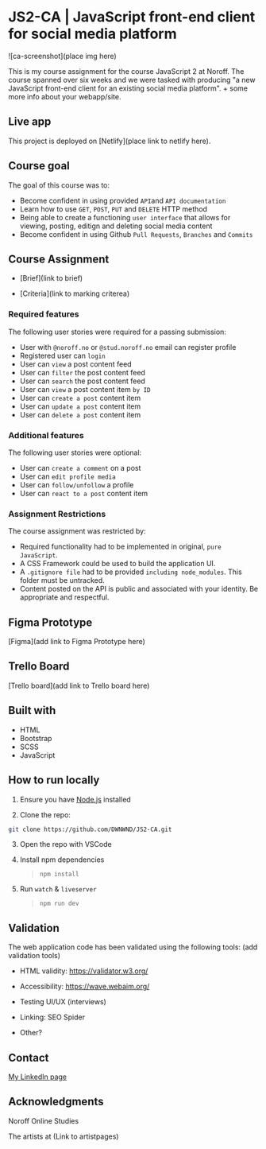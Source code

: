 # JS2-CA | JavaScript front-end client for social media platform

![ca-screenshot](place img here)

This is my course assignment for the course JavaScript 2 at Noroff. The course spanned over six weeks and we were tasked with producing "a new JavaScript front-end client for an existing social media platform". + some more info about your webapp/site.

## Live app

This project is deployed on [Netlify](place link to netlify here).

## Course goal

The goal of this course was to:

- Become confident in using provided `API`and `API documentation`
- Learn how to use `GET`, `POST`, `PUT` and `DELETE` HTTP method
- Being able to create a functioning `user interface` that allows for viewing, posting, editign and deleting social media content
- Become confident in using Github `Pull Requests`, `Branches` and `Commits`

## Course Assignment

- [Brief](link to brief)

- [Criteria](link to marking criterea)

### Required features

The following user stories were required for a passing submission:

- User with `@noroff.no` or `@stud.noroff.no` email can register profile
- Registered user can `login`
- User can `view` a post content feed
- User can `filter` the post content feed
- User can `search` the post content feed
- User can `view` a post content item `by ID`
- User can `create a post` content item
- User can `update a post` content item
- User can `delete a post` content item

### Additional features

The following user stories were optional:

- User can `create a comment` on a post
- User can `edit profile media`
- User can `follow/unfollow` a profile
- User can `react to a post` content item

### Assignment Restrictions

The course assignment was restricted by:

- Required functionality had to be implemented in original, `pure JavaScript`.
- A CSS Framework could be used to build the application UI.
- A `.gitignore file` had to be provided `including node_modules`. This folder must be untracked.
- Content posted on the API is public and associated with your identity. Be appropriate and respectful.

## Figma Prototype

[Figma](add link to Figma Prototype here)

## Trello Board

[Trello board](add link to Trello board here)

## Built with

- HTML
- Bootstrap
- SCSS
- JavaScript

## How to run locally

1. Ensure you have [Node.js](https://nodejs.org/) installed

2. Clone the repo:

```bash
git clone https://github.com/DWNWND/JS2-CA.git
```

3. Open the repo with VSCode

4. Install npm dependencies

   > `npm install`

5. Run `watch` & `liveserver`
   
   > `npm run dev`

## Validation

The web application code has been validated using the following tools:
(add validation tools)

- HTML validity: <https://validator.w3.org/>

- Accessibility: <https://wave.webaim.org/>

- Testing UI/UX (interviews)

- Linking: SEO Spider

- Other?

## Contact

[My LinkedIn page](https://www.linkedin.com/in/thea-oland-b38175139/)

## Acknowledgments

Noroff Online Studies

The artists at (Link to artistpages)

